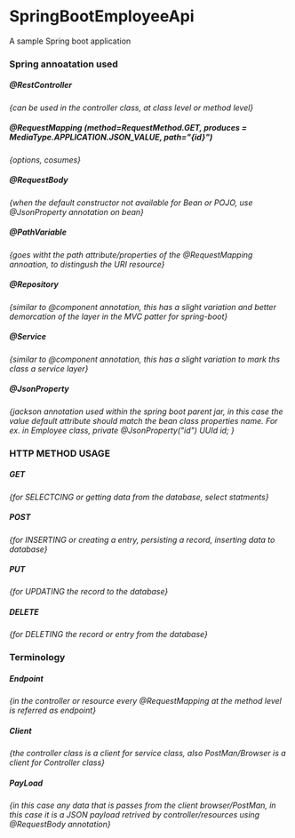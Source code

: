 # SpringBootEmployeeApi
A sample Spring boot application 

### Spring annoatation used
##### @RestController
*{can be used in the controller class, at class level or method level}*
##### @RequestMapping  (method=RequestMethod.GET, produces = MediaType.APPLICATION.JSON_VALUE, path="{id}") 
*{options, cosumes}*
##### @RequestBody  
*{when the default constructor not available for Bean or POJO, use @JsonProperty annotation on bean}*
##### @PathVariable 
*{goes witht the path attribute/properties of the @RequestMapping annoation, to distingush the URI resource}*
##### @Repository
*{similar to @component annotation, this has a slight variation and better demorcation of the layer in the MVC patter for spring-boot}*
##### @Service
*{similar to @component annotation, this has a slight variation to mark ths class a service layer}*
##### @JsonProperty
*{jackson annotation used within the spring boot parent jar, in this case the value default attribute should match the bean class properties name. For ex. in Employee class, private  @JsonProperty("id") UUId id; }*

### HTTP METHOD USAGE
##### GET
*{for SELECTCING or getting data from the database, select statments}*

##### POST
*{for INSERTING or creating a entry, persisting a record, inserting data to database}*

##### PUT
*{for UPDATING the record to the database}*
##### DELETE
*{for DELETING the record or entry from the database}*

### Terminology
##### Endpoint
*{in the controller or resource every @RequestMapping at the method level is referred as endpoint}*

##### Client
*{the controller class is a client for service class, also PostMan/Browser is a client for Controller class}*

##### PayLoad
*{in this case any data that is passes from the client browser/PostMan, in this case it is a JSON payload retrived by controller/resources using @RequestBody annotation}*
